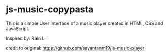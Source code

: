 # js-music-copypasta
This is a simple User Interface of a music player created in HTML, CSS and JavaScript.

Inspired by: Rain Li

credit to original: https://github.com/sayantanm19/js-music-player